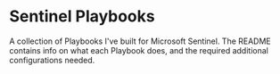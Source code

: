 # Sentinel Playbooks

A collection of Playbooks I've built for Microsoft Sentinel. The README contains info on what each Playbook does, and the required additional configurations needed.
